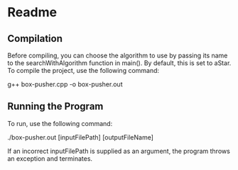 # Readme

## Compilation

Before compiling, you can choose the algorithm to use by passing its name to the searchWithAlgorithm function in main(). By default, this is set to aStar.
To compile the project, use the following command:

g++ box-pusher.cpp -o box-pusher.out

## Running the Program

To run, use the following command:

./box-pusher.out [inputFilePath] [outputFileName]

If an incorrect inputFilePath is supplied as an argument, the program throws an exception and terminates.
